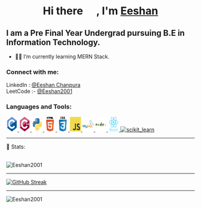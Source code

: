 
## <h1 align="center">Hi there <img src="https://github.com/TheDudeThatCode/TheDudeThatCode/blob/master/Assets/Hi.gif" height = "15" width="29">, I'm [Eeshan](https://github.com/Eeshan2001) </h1>
<h2 align="left">I am a Pre Final Year Undergrad pursuing B.E in Information Technology.</h2>

<!-- To show profile views -->
<!-- <p align="left"> <img src="https://komarev.com/ghpvc/?username=Mayur1011&label=Profile%20views&color=0e75b6&style=flat" alt="Mayur1011" /> </p> -->

- 👨‍💻 I’m currently learning MERN Stack.

### Connect with me:

LinkedIn : [@Eeshan Chanpura](https://www.linkedin.com/in/eeshan-chanpura-2a9bbb1b5/) <br/>
LeetCode :- [@Eeshan2001](https://leetcode.com/Eeshan2001/) <br/>

<h3 align="left">Languages and Tools:</h3>
<p align="left"> <a href="https://www.cprogramming.com/" target="_blank"> <img src="https://raw.githubusercontent.com/devicons/devicon/master/icons/c/c-original.svg" alt="c" width="30" height="40"/> </a> 
<a href="https://www.w3schools.com/cpp/" target="_blank"> <img src="https://raw.githubusercontent.com/devicons/devicon/master/icons/cplusplus/cplusplus-original.svg" alt="cplusplus" width="30" height="40"/> </a> 
<a href="https://www.python.org" target="_blank"> <img src="https://raw.githubusercontent.com/devicons/devicon/master/icons/python/python-original.svg" alt="python" width="30" height="40"/> </a>
<a href="https://www.w3.org/html/" target="_blank"> <img src="https://raw.githubusercontent.com/devicons/devicon/master/icons/html5/html5-original-wordmark.svg" alt="html5" width="30" height="40"/> </a>  
<a href="https://www.w3schools.com/css/" target="_blank"> <img src="https://raw.githubusercontent.com/devicons/devicon/master/icons/css3/css3-original-wordmark.svg" alt="css3" width="30" height="40"/> </a> 
<a href="https://developer.mozilla.org/en-US/docs/Web/JavaScript" target="_blank"> <img src="https://raw.githubusercontent.com/devicons/devicon/master/icons/javascript/javascript-original.svg" alt="javascript" width="30" height="40"/> </a> 
<a href="https://www.mysql.com/" target="_blank"> <img src="https://raw.githubusercontent.com/devicons/devicon/master/icons/mysql/mysql-original-wordmark.svg" alt="mysql" width="30" height="40"/> </a> 
<a href="https://nodejs.org" target="_blank"> <img src="https://raw.githubusercontent.com/devicons/devicon/master/icons/nodejs/nodejs-original-wordmark.svg" alt="nodejs" width="30" height="40"/> </a> 
<a href="https://reactjs.org/" target="_blank"> <img src="https://raw.githubusercontent.com/devicons/devicon/master/icons/react/react-original-wordmark.svg" alt="react" width="30" height="40"/> </a> 
<a href="https://scikit-learn.org/" target="_blank"> <img src="https://upload.wikimedia.org/wikipedia/commons/0/05/Scikit_learn_logo_small.svg" alt="scikit_learn" width="30" height="40"/> </a> </p>

---

<!-- STATISTICS ABOUT PROFILE -->

 📶 Stats:<br><br>
 
 
<p><img align="center" src="https://github-readme-stats.vercel.app/api/top-langs?username=Eeshan2001&show_icons=true&locale=en&layout=compact&title_color=ffffff&icon_color=bb2acf&text_color=daf7dc&bg_color=151515" alt="Eeshan2001" /></p>
 


 
 <hr>
 
<!--  CONTRIBUTION AND STREAK BLOCK -->
 [![GitHub Streak](https://github-readme-streak-stats.herokuapp.com/?user=Eeshan2001&currStreakNum=2FD3EB&fire=pink&sideLabels=F00&theme=nightowl)](https://git.io/streak-stats)       
         

---
<p><img src="https://github-readme-stats.vercel.app/api?username=Eeshan2001&&show_icons=true&title_color=ffffff&icon_color=bb2acf&text_color=daf7dc&bg_color=151515" alt="Eeshan2001"/></p>



<!-- <p> <img src="https://activity-graph.herokuapp.com/graph?username=Eeshan2001&theme=xcode" /></p> -->
<!-- [![Eeshan's GitHub Activity Graph](https://activity-graph.herokuapp.com/graph?username=Eeshan2001&theme=xcode)](https://git.io/Eeshan2001) -->


